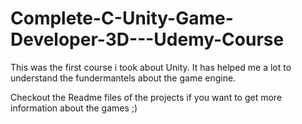 # Complete-C-Unity-Game-Developer-3D---Udemy-Course

This was the first course i took about Unity. It has helped me a lot to understand the fundermantels about the game engine.

Checkout the Readme files of the projects if you want to get more information about the games ;)
